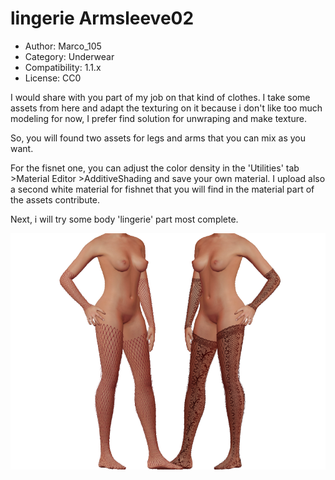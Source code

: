 # **lingerie** Armsleeve02

* Author: Marco_105
* Category: Underwear
* Compatibility: 1.1.x
* License: CC0

I would share with you part of my job on that kind of clothes. I take some assets from here and adapt the texturing on it because i don't like too much modeling for now, I prefer find solution for unwraping and make texture.

So, you will found two assets for legs and arms that you can mix as you want.

For the fisnet one, you can adjust the color density in the 'Utilities' tab >Material Editor >AdditiveShading and save your own material.
I upload also a second white material for fishnet that you will find in the material part of the assets contribute.

Next, i will try some body 'lingerie' part most complete.

![Example](resille_img-0102.PNG)

